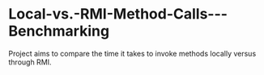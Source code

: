 # Local-vs.-RMI-Method-Calls---Benchmarking

Project aims to compare the time it takes to invoke methods locally versus through RMI.
